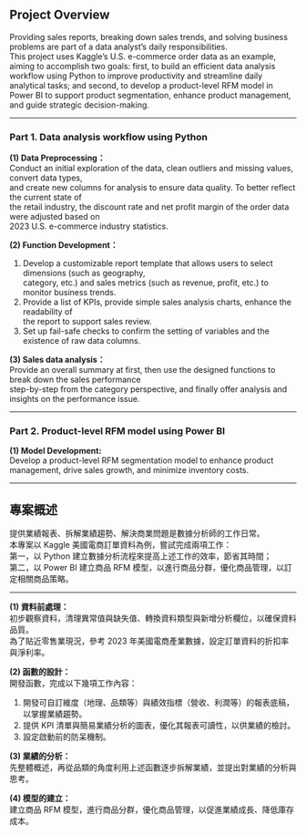 ## Project Overview

Providing sales reports, breaking down sales trends, and solving business problems are part of a data analyst’s daily responsibilities.  
This project uses Kaggle’s U.S. e-commerce order data as an example,  
aiming to accomplish two goals: first, to build an efficient data analysis workflow using Python to improve productivity and streamline daily analytical tasks; and second, to develop a product-level RFM model in Power BI to support product segmentation, enhance product management, and guide strategic decision-making.

---

### Part 1. Data analysis workflow using Python

**(1) Data Preprocessing：**  
Conduct an initial exploration of the data, clean outliers and missing values, convert data types,  
and create new columns for analysis to ensure data quality. To better reflect the current state of  
the retail industry, the discount rate and net profit margin of the order data were adjusted based on  
2023 U.S. e-commerce industry statistics.

**(2) Function Development：**  
1. Develop a customizable report template that allows users to select dimensions (such as geography,  
   category, etc.) and sales metrics (such as revenue, profit, etc.) to monitor business trends.  
2. Provide a list of KPIs, provide simple sales analysis charts, enhance the readability of  
   the report to support sales review.  
3. Set up fail-safe checks to confirm the setting of variables and the existence of raw data columns.

**(3) Sales data analysis：**  
Provide an overall summary at first, then use the designed functions to break down the sales performance  
step-by-step from the category perspective, and finally offer analysis and insights on the performance issue.

---

### Part 2. Product-level RFM model using Power BI

**(1) Model Development:**  
Develop a product-level RFM segmentation model to enhance product management, drive sales growth, and minimize inventory costs.

---

## 專案概述

提供業績報表、拆解業績趨勢、解決商業問題是數據分析師的工作日常。  
本專案以 Kaggle 美國電商訂單資料為例，嘗試完成兩項工作：  
第一，以 Python 建立數據分析流程來提高上述工作的效率，節省其時間；  
第二，以 Power BI 建立商品 RFM 模型，以進行商品分群，優化商品管理，以訂定相關商品策略。

---

**(1) 資料前處理：**  
初步觀察資料，清理異常值與缺失值、轉換資料類型與新增分析欄位，以確保資料品質。  
為了貼近零售業現況，參考 2023 年美國電商產業數據，設定訂單資料的折扣率與淨利率。

**(2) 函數的設計：**  
開發函數，完成以下幾項工作內容：  
1. 開發可自訂維度（地理、品類等）與績效指標（營收、利潤等）的報表底稿，以掌握業績趨勢。  
2. 提供 KPI 清單與簡易業績分析的圖表，優化其報表可讀性，以供業績的檢討。  
3. 設定啟動前的防呆機制。

**(3) 業績的分析：**  
先整體概述，再從品類的角度利用上述函數逐步拆解業績，並提出對業績的分析與思考。

**(4) 模型的建立：**  
建立商品 RFM 模型，進行商品分群，優化商品管理，以促進業績成長、降低庫存成本。
